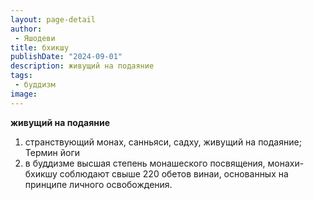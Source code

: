 ```yaml
---
layout: page-detail
author:
 - Яшодеви
title: бхикшу
publishDate: "2024-09-01"
description: живущий на подаяние
tags:
 - буддизм
image: 
---
```


__живущий на подаяние__
1) странствующий монах, санньяси, садху, живущий на подаяние;
 Термин йоги
2) в буддизме высшая степень монашеского посвящения, монахи-бхикшу соблюдают свыше 220 обетов винаи, основанных на принципе личного освобождения.

